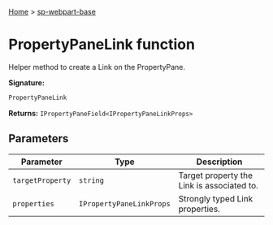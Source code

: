 <!-- docId=sp-webpart-base.propertypanelink -->

[Home](./index.md) &gt; [sp-webpart-base](./sp-webpart-base.md)

# PropertyPaneLink function

Helper method to create a Link on the PropertyPane.

**Signature:**
```javascript
PropertyPaneLink
```
**Returns:** `IPropertyPaneField<IPropertyPaneLinkProps>`

## Parameters

|  Parameter | Type | Description |
|  --- | --- | --- |
|  `targetProperty` | `string` | Target property the Link is associated to. |
|  `properties` | `IPropertyPaneLinkProps` | Strongly typed Link properties. |

